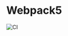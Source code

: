 # Webpack5

![CI](https://github.com/arhellist/ahj-1-environment/actions/workflows/web.yml/badge.svg)
